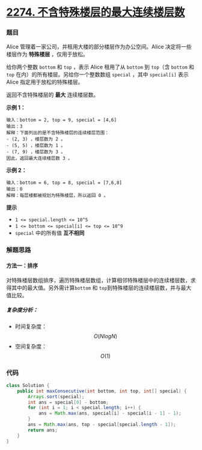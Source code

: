 # [2274. 不含特殊楼层的最大连续楼层数](https://leetcode.cn/problems/maximum-consecutive-floors-without-special-floors/)

### 题目

Alice 管理着一家公司，并租用大楼的部分楼层作为办公空间。Alice 决定将一些楼层作为 **特殊楼层** ，仅用于放松。

给你两个整数 `bottom` 和 `top` ，表示 Alice 租用了从 `bottom` 到 `top`（含 `bottom` 和 `top` 在内）的所有楼层。另给你一个整数数组 `special` ，其中 `special[i]` 表示 Alice 指定用于放松的特殊楼层。

返回不含特殊楼层的 **最大** 连续楼层数。

 

**示例 1：**

```
输入：bottom = 2, top = 9, special = [4,6]
输出：3
解释：下面列出的是不含特殊楼层的连续楼层范围：
- (2, 3) ，楼层数为 2 。
- (5, 5) ，楼层数为 1 。
- (7, 9) ，楼层数为 3 。
因此，返回最大连续楼层数 3 。
```

**示例 2：**

```
输入：bottom = 6, top = 8, special = [7,6,8]
输出：0
解释：每层楼都被规划为特殊楼层，所以返回 0 。
```

 

**提示**

- `1 <= special.length <= 10^5`
- `1 <= bottom <= special[i] <= top <= 10^9`
- `special` 中的所有值 **互不相同**

### 解题思路

#### 方法一：排序

对特殊楼层数组排序，遍历特殊楼层数组，计算相邻特殊楼层中的连续楼层数，求得其中的最大值。另外需计算`bottom` 和 `top`到特殊楼层的连续楼层数，并与最大值比较。

##### 复杂度分析：

- 时间复杂度：$$ O(NlogN) $$
- 空间复杂度：$$ O(1) $$

### 代码

```java
class Solution {
    public int maxConsecutive(int bottom, int top, int[] special) {
        Arrays.sort(special);
        int ans = special[0] - bottom;
        for (int i = 1; i < special.length; i++) {
            ans = Math.max(ans, special[i] - special[i - 1] - 1);
        }
        ans = Math.max(ans, top - special[special.length - 1]);
        return ans;
    }
}
```

